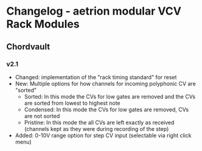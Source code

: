 # Changelog - aetrion modular VCV Rack Modules
## Chordvault
### v2.1

* Changed: implementation of the "rack timing standard" for reset
* New: Multiple options for how channels for incoming polyphonic CV are "sorted"
  * Sorted: In this mode the CVs for low gates are removed and the CVs are sorted from lowest to highest note
  * Condensed: In this mode the CVs for low gates are removed, CVs are not sorted
  * Pristine: In this mode the all CVs are left exactly as received (channels kept as they were during recording of the step)
 * Added: 0-10V range option for step CV input (selectable via right click menu)
